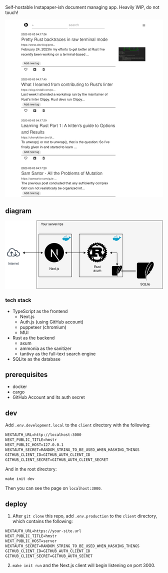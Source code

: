 Self-hostable Instapaper-ish document managing app.
Heavily WIP, do not touch!

![screenshot.png](screenshots/screenshot.png)

## diagram
![diagram.png](screenshots/diagram.png)

### tech stack
- TypeScript as the frontend
  - Next.js
  - Auth.js (using GitHub account)
  - puppeteer (chromium)
  - MUI
- Rust as the backend
  - axum
  - ammonia as the sanitizer
  - tantivy as the full-text search engine
- SQLite as the database

## prerequisites
- docker
- cargo
- GitHub Account and its auth secret

## dev
Add `.env.development.local` to the `client` directory with the following:
```
NEXTAUTH_URL=http://localhost:3000
NEXT_PUBLIC_TITLE=hmstr
NEXT_PUBLIC_HOST=127.0.0.1
NEXTAUTH_SECRET=RANDOM_STRING_TO_BE_USED_WHEN_HASHING_THINGS
GITHUB_CLIENT_ID=GITHUB_AUTH_CLIENT_ID
GITHUB_CLIENT_SECRET=GITHUB_AUTH_CLIENT_SECRET
```

And in the root directory:
```
make init dev 
```
Then you can see the page on `localhost:3000`.

## deploy
1. After `git clone` this repo, add `.env.production` to the `client` directory, which contains the following:
```
NEXTAUTH_URL=https://your-site.url
NEXT_PUBLIC_TITLE=hmstr
NEXT_PUBLIC_HOST=server
NEXTAUTH_SECRET=RANDOM_STRING_TO_BE_USED_WHEN_HASHING_THINGS
GITHUB_CLIENT_ID=GITHUB_AUTH_CLIENT_ID
GITHUB_CLIENT_SECRET=GITHUB_AUTH_SECRET
```
2. `make init run` and the Next.js client will begin listening on port 3000.
